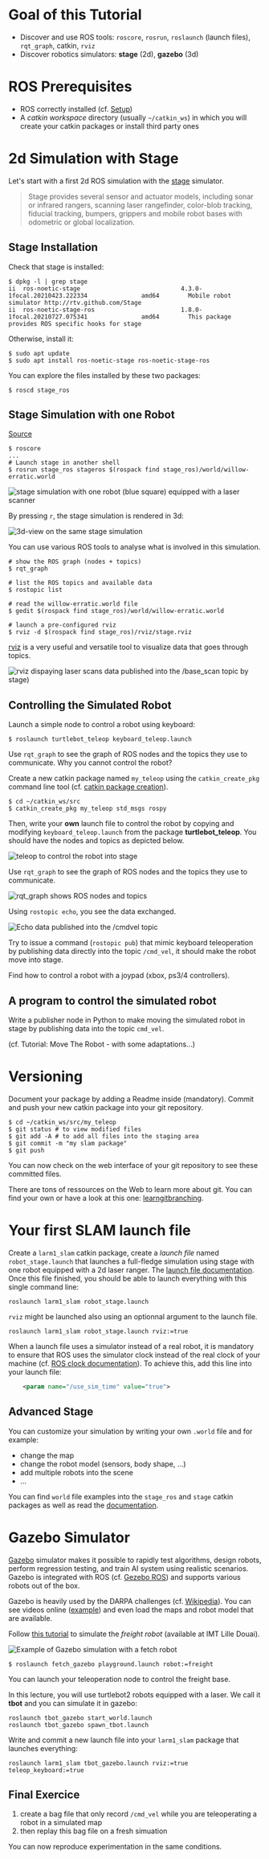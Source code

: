 # Goal of this Tutorial

- Discover and use ROS tools: `roscore`, `rosrun`, `roslaunch` (launch files), `rqt_graph`, catkin, `rviz`
- Discover robotics simulators: **stage** (2d), **gazebo** (3d)

# ROS Prerequisites

- ROS correctly installed (cf. [Setup](1-ros-basics.md))
- A *catkin workspace* directory (usually `~/catkin_ws`) in which you will create your catkin packages or install third party ones

# 2d Simulation with Stage

Let's start with a first 2d ROS simulation with the [stage](http://wiki.ros.org/stage) simulator.

>Stage provides several sensor and actuator models, including sonar or infrared rangers, scanning laser rangefinder, color-blob tracking, fiducial tracking, bumpers, grippers and mobile robot bases with odometric or global localization.

## Stage Installation

Check that stage is installed:

```console
$ dpkg -l | grep stage
ii  ros-noetic-stage                            4.3.0-1focal.20210423.222334               amd64        Mobile robot simulator http://rtv.github.com/Stage
ii  ros-noetic-stage-ros                        1.8.0-1focal.20210727.075341               amd64        This package provides ROS specific hooks for stage
```

Otherwise, install it:

```console
$ sudo apt update
$ sudo apt install ros-noetic-stage ros-noetic-stage-ros
```

You can explore the files installed by these two packages:

```console
$ roscd stage_ros
```

## Stage Simulation with one Robot

[Source](http://wiki.ros.org/stage/Tutorials/SimulatingOneRobot)

```console
$ roscore
...
# Launch stage in another shell
$ rosrun stage_ros stageros $(rospack find stage_ros)/world/willow-erratic.world
```

![stage simulation with one robot (blue square) equipped with a laser scanner](../files/SLAM/stage.png)

By pressing `r`, the stage simulation is rendered in 3d:

![3d-view on the same stage simulation](../files/SLAM/stage-3d.png)

You can use various ROS tools to analyse what is involved in this simulation.

```console
# show the ROS graph (nodes + topics)
$ rqt_graph

# list the ROS topics and available data
$ rostopic list

# read the willow-erratic.world file
$ gedit $(rospack find stage_ros)/world/willow-erratic.world

# launch a pre-configured rviz
$ rviz -d $(rospack find stage_ros)/rviz/stage.rviz
```

[rviz](http://wiki.ros.org/rviz) is a very useful and versatile tool to visualize data that goes through topics.

![rviz dispaying laser scans data published into the /base_scan topic by stage)](../files/SLAM/rviz_laserscan.png)

## Controlling the Simulated Robot

Launch a simple node to control a robot using keyboard:

```console
$ roslaunch turtlebot_teleop keyboard_teleop.launch
```

Use `rqt_graph` to see the graph of ROS nodes and the topics they use to communicate.
Why you cannot control the robot?

Create a new catkin package named `my_teleop` using the `catkin_create_pkg` command line tool (cf. [catkin package creation](http://wiki.ros.org/ROS/Tutorials/CreatingPackage)).

```console
$ cd ~/catkin_ws/src
$ catkin_create_pkg my_teleop std_msgs rospy
```

Then, write your __own__ launch file to control the robot by copying and modifying `keyboard_teleop.launch` from the package __turtlebot_teleop__.
You should have the nodes and topics as depicted below.

![teleop to control the robot into stage](../files/SLAM/teleop.png)

Use `rqt_graph` to see the graph of ROS nodes and the topics they use to communicate.

![rqt_graph shows ROS nodes and topics](../files/SLAM/rqt_graph.png)

Using `rostopic echo`, you see the data exchanged.

![Echo data published into the /cmdvel topic](../files/SLAM/cmdvel_echo.png)

Try to issue a command (`rostopic pub`) that mimic keyboard teleoperation by publishing data directly into the topic `/cmd_vel`, it should make the robot move into stage.

Find how to control a robot with a joypad (xbox, ps3/4 controllers).

## A program to control the simulated robot

Write a publisher node in Python to make moving the simulated robot in stage by publishing data into the topic `cmd_vel`.

(cf. Tutorial: Move The Robot - with some adaptations...)

# Versioning

Document your package by adding a Readme inside (mandatory).
Commit and push your new catkin package into your git repository.

```console
$ cd ~/catkin_ws/src/my_teleop
$ git status # to view modified files
$ git add -A # to add all files into the staging area
$ git commit -m "my slam package"
$ git push
```

You can now check on the web interface of your git repository to see these committed files.

There are tons of ressources on the Web to learn more about git.
You can find your own or have a look at this one: [learngitbranching](https://learngitbranching.js.org/).


# **Your** first SLAM launch file

Create a `larm1_slam` catkin package, create a *launch file* named `robot_stage.launch` that launches a full-fledge simulation using stage with one robot equipped with a 2d laser ranger.
The [launch file documentation](http://wiki.ros.org/roslaunch).
Once this file finished, you should be able to launch everything with this single command line:

```console
roslaunch larm1_slam robot_stage.launch
```

`rviz` might be launched also using an optionnal argument to the launch file.

```console
roslaunch larm1_slam robot_stage.launch rviz:=true
```

When a launch file uses a simulator instead of a real robot, it is mandatory to ensure that ROS uses the simulator clock instead of the real clock of your machine (cf. [ROS clock documentation](http://wiki.ros.org/Clock)).
To achieve this, add this line into your launch file:

```xml
	<param name="/use_sim_time" value="true">
```

## Advanced Stage

You can customize your simulation by writing your own `.world` file and for example:
- change the map
- change the robot model (sensors, body shape, ...)
- add multiple robots into the scene
- ...

You can find `world` file examples into the `stage_ros` and `stage` catkin packages as well as read the [documentation](https://player-stage-manual.readthedocs.io/en/stable/WORLDFILES/).

# Gazebo Simulator

[Gazebo](http://gazebosim.org/) simulator makes it possible to rapidly test algorithms, design robots, perform regression testing, and train AI system using realistic scenarios. Gazebo is integrated with ROS (cf. [Gezebo ROS](http://wiki.ros.org/gazebo_ros_pkgs)) and supports various robots out of the box.

Gazebo is heavily used by the DARPA challenges (cf. [Wikipedia](https://en.wikipedia.org/wiki/Gazebo_simulator)).
You can see videos online ([example](https://www.youtube.com/watch?v=v6-heLIg85o)) and even load the maps and robot model that are available.

Follow [this tutorial](http://docs.fetchrobotics.com/gazebo.html) to simulate the *freight robot* (available at IMT Lille Douai).

![Example of Gazebo simulation with a fetch robot](../files/SLAM/gazebo.png)

```console
$ roslaunch fetch_gazebo playground.launch robot:=freight
```

You can launch your teleoperation node to control the freight base.


In this lecture, you will use turtlebot2 robots equipped with a laser.
We call it __tbot__ and you can simulate it in  gazebo:

```console
roslaunch tbot_gazebo start_world.launch
roslaunch tbot_gazebo spawn_tbot.launch
```

Write and commit a new launch file into your `larm1_slam` package that launches everything:

```console
roslaunch larm1_slam tbot_gazebo.launch rviz:=true teleop_keyboard:=true
```

## Final Exercice

1. create a bag file that only record `/cmd_vel` while you are teleoperating a robot in a simulated map
2. then replay this bag file on a fresh simuation

You can now reproduce experimentation in the same conditions.

<!-- gazebo models
	cd ~/.gazebo/
	rm -fr models
	wget https://bitbucket.org/osrf/gazebo_models/get/e6d645674e8a.zip
	unzip osrf*.zip
	rm *.zip
	mv osrf* models
	-->
